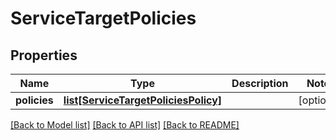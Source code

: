 # ServiceTargetPolicies

## Properties
Name | Type | Description | Notes
------------ | ------------- | ------------- | -------------
**policies** | [**list[ServiceTargetPoliciesPolicy]**](ServiceTargetPoliciesPolicy.md) |  | [optional] 

[[Back to Model list]](../README.md#documentation-for-models) [[Back to API list]](../README.md#documentation-for-api-endpoints) [[Back to README]](../README.md)


